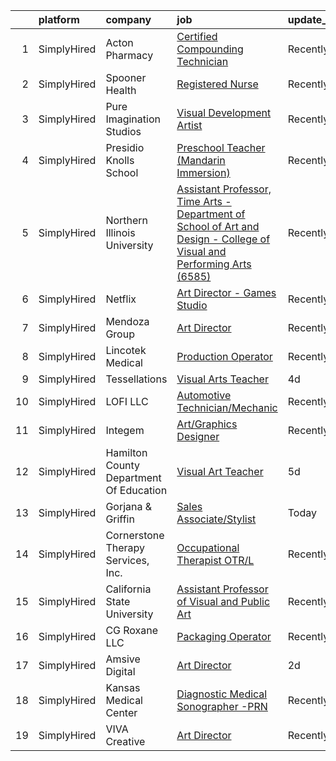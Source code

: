 

|    | platform    | company                                 | job                                                                                                                                                                                                                           | update_time   | location                     |
|---:|:------------|:----------------------------------------|:------------------------------------------------------------------------------------------------------------------------------------------------------------------------------------------------------------------------------|:--------------|:-----------------------------|
|  1 | SimplyHired | Acton Pharmacy                          | [Certified Compounding Technician](https://www.simplyhired.com/job/j2M4Gi3rCs3MRSsSOeX2eIq8wASD2ELmjqTy8J3bKYMuWczYdlxWiQ?q=visual+art)                                                                                       | Recently      | Acton, MA                    |
|  2 | SimplyHired | Spooner Health                          | [Registered Nurse](https://www.simplyhired.com/job/GEAnyFmllxn_x1ZYxopUlMOL4n2VRPOxeFrFycBLAjss35dnkaiIFQ?q=visual+art)                                                                                                       | Recently      | Spooner, WI                  |
|  3 | SimplyHired | Pure Imagination Studios                | [Visual Development Artist](https://www.simplyhired.com/job/u3Ce0qDkoB4jPujFyWA_pOjySvkBJ7SmBclJFkATwkjx3a0XU_1R2g?q=visual+art)                                                                                              | Recently      | Rochester, NY +1 location    |
|  4 | SimplyHired | Presidio Knolls School                  | [Preschool Teacher (Mandarin Immersion)](https://www.simplyhired.com/job/TjDR0_5unIGKiJo-VCj6ZfKTn2Zk-R2QpynsSU9VPawpL7Qd-MN3Cw?q=visual+art)                                                                                 | Recently      | San Francisco, CA            |
|  5 | SimplyHired | Northern Illinois University            | [Assistant Professor, Time Arts - Department of School of Art and Design - College of Visual and Performing Arts (6585)](https://www.simplyhired.com/job/Emx1pGZlk73Hdm91pV9K_iwrYqmsHInC5L8e5sdwVHmnBkqjWf2vuQ?q=visual+art) | Recently      | DeKalb, IL                   |
|  6 | SimplyHired | Netflix                                 | [Art Director - Games Studio](https://www.simplyhired.com/job/5eUCCbWU7rSYdv9_4KZ_18e9nOt5ySi9jLB4ih89nXGeF0yvoDr6uw?q=visual+art)                                                                                            | Recently      | Remote +1 location           |
|  7 | SimplyHired | Mendoza Group                           | [Art Director](https://www.simplyhired.com/job/6QjrsTrzokFUgNqQNdNJZgChk0uYJT0OTXIPW6Ug4OI2FKVUtgKYXQ?q=visual+art)                                                                                                           | Recently      | Remote                       |
|  8 | SimplyHired | Lincotek Medical                        | [Production Operator](https://www.simplyhired.com/job/9za2pjRV09m-5iv9gHfX0AxJrmkc9FjUSwHT46v3qWWG2XRXxTO-Mg?q=visual+art)                                                                                                    | Recently      | Molalla, OR                  |
|  9 | SimplyHired | Tessellations                           | [Visual Arts Teacher](https://www.simplyhired.com/job/iPjIotm1uH-Te_Yhz873h97vhvfphNEDW0NI5OAo12Vaqx4talIFYQ?q=visual+art)                                                                                                    | 4d            | Cupertino, CA                |
| 10 | SimplyHired | LOFI LLC                                | [Automotive Technician/Mechanic](https://www.simplyhired.com/job/6KPmJ0c4_B2H9NItdn2r2YutT9NbhND0cuHRI6c9HuIgBNpfeS8Jnw?q=visual+art)                                                                                         | Recently      | Corpus Christi, TX           |
| 11 | SimplyHired | Integem                                 | [Art/Graphics Designer](https://www.simplyhired.com/job/010_JJuPgxv0B6iF55JEzXi5qw5pdDm1Reo_iw0bIAKAewTmfFBSjA?q=visual+art)                                                                                                  | Recently      | Remote                       |
| 12 | SimplyHired | Hamilton County Department Of Education | [Visual Art Teacher](https://www.simplyhired.com/job/tCfgMgUu2OMl8DxMQmK2pr6Pe8fMdFfoyUaO362vkzK_A8l9aKFJBA?q=visual+art)                                                                                                     | 5d            | Tennessee +3 locations       |
| 13 | SimplyHired | Gorjana & Griffin                       | [Sales Associate/Stylist](https://www.simplyhired.com/job/vbmMTuGXUTNf4wOyKrjKsZ37HIKZ3Bu6eSXnMvUrhGWPjNxNowY8Lg?q=visual+art)                                                                                                | Today         | Santa Clara, CA +5 locations |
| 14 | SimplyHired | Cornerstone Therapy Services, Inc.      | [Occupational Therapist OTR/L](https://www.simplyhired.com/job/D68mZVinWMwo5vSw4nCwNC7aMf2_lBiHmhSo0_Ts4VEWU_2bbi7nkA?q=visual+art)                                                                                           | Recently      | Melbourne, FL                |
| 15 | SimplyHired | California State University             | [Assistant Professor of Visual and Public Art](https://www.simplyhired.com/job/yTfzup8LTALIB-xro3lmk0qTYCFavznKaFjNr3jgt5EOaxqa8hXL_w?q=visual+art)                                                                           | Recently      | Seaside, CA                  |
| 16 | SimplyHired | CG Roxane LLC                           | [Packaging Operator](https://www.simplyhired.com/job/qYC_H8ucjUBDx2U5XqEy9uFVGB6XQvQ4uweb72XrMbOR5D8gzzB7Kw?q=visual+art)                                                                                                     | Recently      | Moultonborough, NH           |
| 17 | SimplyHired | Amsive Digital                          | [Art Director](https://www.simplyhired.com/job/i70lIsOBxN5tQv7gFgDA2Hpz45WDAwYFJGmmUBkDrTLfCsnc5lZPjw?q=visual+art)                                                                                                           | 2d            | Remote                       |
| 18 | SimplyHired | Kansas Medical Center                   | [Diagnostic Medical Sonographer -PRN](https://www.simplyhired.com/job/7ruMsAUuWi0xlWrbf06Cv63SIAqeKkmcYZH3mPoZlogX1M5JnZprAA?q=visual+art)                                                                                    | Recently      | Andover, KS                  |
| 19 | SimplyHired | VIVA Creative                           | [Art Director](https://www.simplyhired.com/job/fVKXTexc3CqJ07wk7d3zJCi0SQftsKx2DTluukPSTyuQKXZwBaKDKA?q=visual+art)                                                                                                           | Recently      | Remote                       |